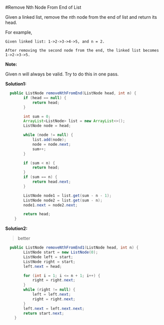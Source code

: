 #Remove Nth Node From End of List

Given a linked list, remove the nth node from the end of list and return its head.

For example,

```
Given linked list: 1->2->3->4->5, and n = 2.

After removing the second node from the end, the linked list becomes 1->2->3->5.
```

**Note:**

Given n will always be valid.
Try to do this in one pass.

**Solution1:**

```java
  public ListNode removeNthFromEnd(ListNode head, int n) {
		if (head == null) {
			return head;
		}

		int sum = 0;
		ArrayList<ListNode> list = new ArrayList<>();
		ListNode node = head;

		while (node != null) {
			list.add(node);
			node = node.next;
			sum++;
		}

		if (sum < n) {
			return head;
		}
		if (sum == n) {
			return head.next;
		}

		ListNode node1 = list.get(sum - n - 1);
		ListNode node2 = list.get(sum - n);
		node1.next = node2.next;

		return head;
	}
```

**Solution2:**

> better

```java
  public ListNode removeNthFromEnd1(ListNode head, int n) {
		ListNode start = new ListNode(0);
		ListNode left = start;
		ListNode right = start;
		left.next = head;

		for (int i = 1; i <= n + 1; i++) {
			right = right.next;
		}
		while (right != null) {
			left = left.next;
			right = right.next;
		}
		left.next = left.next.next;
		return start.next;
	}
```
